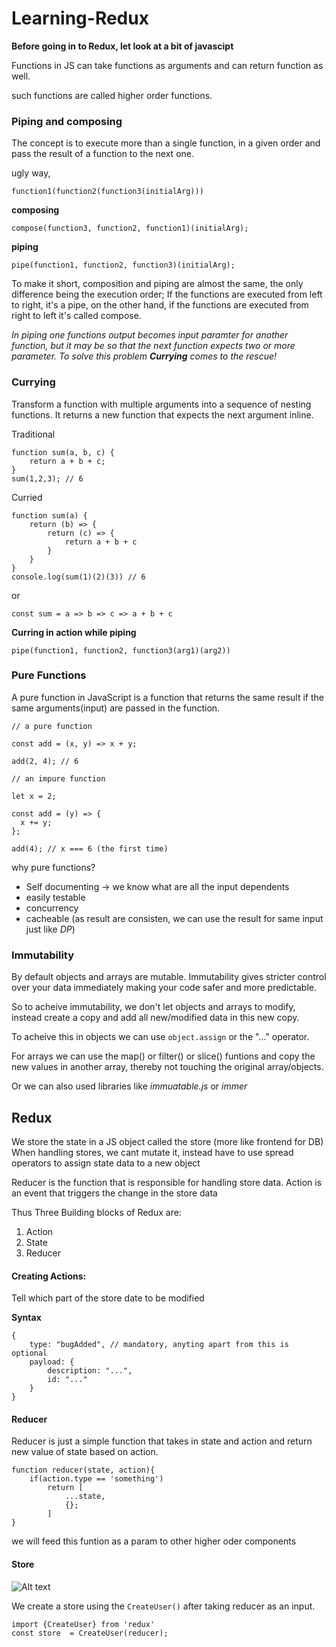 # Learning-Redux


**Before going in to Redux, let look at a bit of javascipt**

Functions in JS can take functions as arguments and can return function as well.

such functions are called higher order functions.


### Piping and composing 

The concept is to execute more than a single function, in a given order and pass the result of a function to the next one.

ugly way,

```
function1(function2(function3(initialArg)))
```

**composing**

```
compose(function3, function2, function1)(initialArg);
```

**piping**

```
pipe(function1, function2, function3)(initialArg);
```

To make it short, composition and piping are almost the same, the only difference being the execution order; If the functions are executed from left to right, it's a pipe, on the other hand, if the functions are executed from right to left it's called compose.


_In piping one functions output becomes input paramter for another function, but it may be so that the next function expects two or more parameter. To solve this problem **Currying** comes to the rescue!_


### Currying

Transform a function with multiple arguments into a sequence of nesting functions. It returns a new function that expects the next argument inline.  

Traditional

```
function sum(a, b, c) {
    return a + b + c;
}
sum(1,2,3); // 6
```

Curried

```
function sum(a) {
    return (b) => {
        return (c) => {
            return a + b + c
        }
    }
}
console.log(sum(1)(2)(3)) // 6
```

or 

```
const sum = a => b => c => a + b + c
```

**Curring in action while piping**

```
pipe(function1, function2, function3(arg1)(arg2))
```

### Pure Functions

A pure function in JavaScript is a function that returns the same result if the same arguments(input) are passed in the function.


```
// a pure function

const add = (x, y) => x + y;

add(2, 4); // 6

```

```
// an impure function

let x = 2;

const add = (y) => {
  x += y;
};

add(4); // x === 6 (the first time)

```

why pure functions? 

+ Self documenting -> we know what are all the input dependents
+ easily testable
+ concurrency
+ cacheable (as result are consisten, we can use the result for same input just like _DP_)

### Immutability 

By default objects and arrays are mutable. Immutability gives stricter control over your data immediately making your code safer and more predictable.

So to acheive immutability, we don't let objects and arrays to modify, instead create a copy and add all new/modified data in this new copy.

To acheive this in objects we can use ```object.assign``` or the "..." operator.

For arrays we can use the map() or filter() or slice() funtions and copy the new values in another array, thereby not touching the original array/objects.

Or we can also used libraries like *immuatable.js* or *immer*


## Redux


We store the state in a JS object called the store (more like frontend for DB)
When handling stores, we cant mutate it, instead have to use spread operators to assign state data to a new object

Reducer is the function that is responsible for handling store data.
Action is an event that triggers the change in the store data

Thus Three Building blocks of Redux are:

1. Action
2. State
3. Reducer


#### Creating Actions:

Tell which part of the store date to be modified

**Syntax**

```
{
    type: "bugAdded", // mandatory, anyting apart from this is optional
    payload: {
        description: "...",
        id: "..."
    }
}
```


#### Reducer

Reducer is just a simple function that takes in state and action and return new value of state based on action.

```
function reducer(state, action){
    if(action.type == 'something')
        return [
            ...state,
            {};
        ]
}
```

we will feed this funtion as a param to other higher oder components


#### Store
![Alt text](https://miro.medium.com/v2/resize:fit:1400/1*fMBzrTeHx2_7whzDgir6DA.png)

We create a store using the ```CreateUser()``` after taking reducer as an input.

```
import {CreateUser} from 'redux'
const store  = CreateUser(reducer);
```